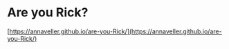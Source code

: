 # Are you Rick?
[https://annaveller.github.io/are-you-Rick/](https://annaveller.github.io/are-you-Rick/)
